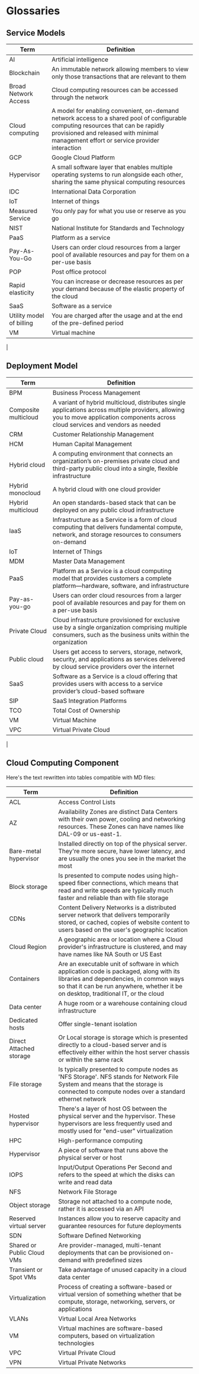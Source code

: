 # Glossaries

## Service Models
| Term                  | Definition                                                                                                                                                      |
|-----------------------|-----------------------------------------------------------------------------------------------------------------------------------------------------------------|
| AI                    | Artificial intelligence                                                                                                                                         |
| Blockchain            | An immutable network allowing members to view only those transactions that are relevant to them                                                                 |
| Broad Network Access  | Cloud computing resources can be accessed through the network                                                                                                    |
| Cloud computing       | A model for enabling convenient, on-demand network access to a shared pool of configurable computing resources that can be rapidly provisioned and released with minimal management effort or service provider interaction |
| GCP                   | Google Cloud Platform                                                                                                                                            |
| Hypervisor            | A small software layer that enables multiple operating systems to run alongside each other, sharing the same physical computing resources                         |
| IDC                   | International Data Corporation                                                                                                                                   |
| IoT                   | Internet of things                                                                                                                                              |
| Measured Service      | You only pay for what you use or reserve as you go                                                                                                               |
| NIST                  | National Institute for Standards and Technology                                                                                                                  |
| PaaS                  | Platform as a service                                                                                                                                           |
| Pay-As-You-Go         | Users can order cloud resources from a larger pool of available resources and pay for them on a per-use basis                                                    |
| POP                   | Post office protocol                                                                                                                                            |
| Rapid elasticity      | You can increase or decrease resources as per your demand because of the elastic property of the cloud                                                          |
| SaaS                  | Software as a service                                                                                                                                           |
| Utility model of billing | You are charged after the usage and at the end of the pre-defined period                                                                                         |
| VM                    | Virtual machine                                                                                                                                                 |
|

<div style="page-break-after: always;"></div>

## Deployment Model

| Term               | Definition                                                                                                                                                          |
|--------------------|---------------------------------------------------------------------------------------------------------------------------------------------------------------------|
| BPM                | Business Process Management                                                                                                                                         |
| Composite multicloud | A variant of hybrid multicloud, distributes single applications across multiple providers, allowing you to move application components across cloud services and vendors as needed |
| CRM                | Customer Relationship Management                                                                                                                                    |
| HCM                | Human Capital Management                                                                                                                                            |
| Hybrid cloud       | A computing environment that connects an organization’s on-premises private cloud and third-party public cloud into a single, flexible infrastructure               |
| Hybrid monocloud   | A hybrid cloud with one cloud provider                                                                                                                              |
| Hybrid multicloud  | An open standards-based stack that can be deployed on any public cloud infrastructure                                                                                |
| IaaS               | Infrastructure as a Service is a form of cloud computing that delivers fundamental compute, network, and storage resources to consumers on-demand                    |
| IoT                | Internet of Things                                                                                                                                                 |
| MDM                | Master Data Management                                                                                                                                             |
| PaaS               | Platform as a Service is a cloud computing model that provides customers a complete platform—hardware, software, and infrastructure                                 |
| Pay-as-you-go      | Users can order cloud resources from a larger pool of available resources and pay for them on a per-use basis                                                       |
| Private Cloud      | Cloud infrastructure provisioned for exclusive use by a single organization comprising multiple consumers, such as the business units within the organization           |
| Public cloud       | Users get access to servers, storage, network, security, and applications as services delivered by cloud service providers over the internet                         |
| SaaS               | Software as a Service is a cloud offering that provides users with access to a service provider’s cloud-based software                                              |
| SIP                | SaaS Integration Platforms                                                                                                                                         |
| TCO                | Total Cost of Ownership                                                                                                                                            |
| VM                 | Virtual Machine                                                                                                                                                    |
| VPC                | Virtual Private Cloud                                                                                                                                              |
|

<div style="page-break-after: always;"></div>

## Cloud Computing Component
Here's the text rewritten into tables compatible with MD files:

| Term | Definition |
|------|------------|
| ACL | Access Control Lists |
| AZ | Availability Zones are distinct Data Centers with their own power, cooling and networking resources. These Zones can have names like DAL-09 or us-east-1. |
| Bare-metal hypervisor | Installed directly on top of the physical server. They're more secure, have lower latency, and are usually the ones you see in the market the most |
| Block storage | Is presented to compute nodes using high-speed fiber connections, which means that read and write speeds are typically much faster and reliable than with file storage |
| CDNs | Content Delivery Networks is a distributed server network that delivers temporarily stored, or cached, copies of website content to users based on the user's geographic location |
| Cloud Region | A geographic area or location where a Cloud provider's infrastructure is clustered, and may have names like NA South or US East |
| Containers | Are an executable unit of software in which application code is packaged, along with its libraries and dependencies, in common ways so that it can be run anywhere, whether it be on desktop, traditional IT, or the cloud |
| Data center | A huge room or a warehouse containing cloud infrastructure |
| Dedicated hosts | Offer single-tenant isolation |
| Direct Attached storage | Or Local storage is storage which is presented directly to a cloud-based server and is effectively either within the host server chassis or within the same rack |
| File storage | Is typically presented to compute nodes as 'NFS Storage'. NFS stands for Network File System and means that the storage is connected to compute nodes over a standard ethernet network |
| Hosted hypervisor | There's a layer of host OS between the physical server and the hypervisor. These hypervisors are less frequently used and mostly used for "end-user" virtualization |
| HPC | High-performance computing |
| Hypervisor | A piece of software that runs above the physical server or host |
| IOPS | Input/Output Operations Per Second and refers to the speed at which the disks can write and read data |
| NFS | Network File Storage |
| Object storage | Storage not attached to a compute node, rather it is accessed via an API |
| Reserved virtual server | Instances allow you to reserve capacity and guarantee resources for future deployments |
| SDN | Software Defined Networking |
| Shared or Public Cloud VMs | Are provider-managed, multi-tenant deployments that can be provisioned on-demand with predefined sizes |
| Transient or Spot VMs | Take advantage of unused capacity in a cloud data center |
| Virtualization | Process of creating a software-based or virtual version of something whether that be compute, storage, networking, servers, or applications |
| VLANs | Virtual Local Area Networks |
| VM | Virtual machines are software-based computers, based on virtualization technologies |
| VPC | Virtual Private Cloud |
| VPN | Virtual Private Networks |